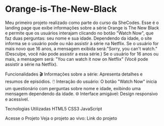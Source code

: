 # Orange-is-The-New-Black
Meu primeiro projeto realizado como parte do curso da SheCodes. Esse é o landing page que exibe informações sobre a série Orange is The New Black e permite que os usuários interajam clicando no botão "Watch Now", que faz duas perguntas: seu nome e sua idade. Dependendo da idade, o site informa se o usuário pode ou não assistir à série na Netflix.
Se o usuário for mais novo que 16 anos, a mensagem exibida será:"Sorry, you can't watch." (Desculpe, você não pode assistir a essa série.)
Se o usuário for 16 anos ou mais, a mensagem será: "You can watch it now on Netflix" (Você pode assistir a série na Netflix).


Funcionalidades
🎬 Informações sobre a série: Apresenta detalhes e resumos de episódios.
🖱️ Interação do usuário: O botão "Watch Now" inicia um questionário com perguntas sobre nome e idade, exibindo uma mensagem dependendo da idade.
🌐 Interface amigável: Design responsivo e acessível.

Tecnologias Utilizadas
HTML5
CSS3
JavaScript

Acesse o Projeto
Veja o projeto ao vivo:
Link do projeto
